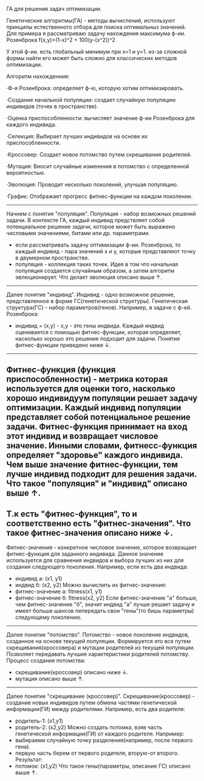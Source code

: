 ГА для решения задач оптимизации. 

Генетические алгоритмы(ГА) - методы вычислений, используют принципы естественного отбора для поиска оптимальныз значений. 
Для примера я рассматриваю задачу нахождения максимума ф-ии. Розенброка f(x,y)=(1-x)^2 + 100(y-(x^2))^2

У этой ф-ии. есть глобальный минимум при х=1 и у=1. из-за сложной формы найти его может быть сложно для классических методов оптимизации.

Алгоритм нахожденния:

·Ф-я Розенброка: определяет ф-ю, которую хотим оптимизировать.

·Создание начальной популяции: создает случайную популяцию индивидов (точек в пространстве).

·Оценка приспособленности: вычисляет значение ф-ии Розенброка для каждого индивида.

·Селекция: Выбирает лучших индивидов на основе их приспособленности.

·Кроссовер: Создает новое потомство путем скрещивания родителей.

·Мутация: Вносит случайные изменения в потомство с определенной вероятностью.

·Эволюция: Проводит несколько поколений, улучшая популяцию.

·График: Отображает прогресс фитнес-функции на каждом поколении.

-----------------------------------------------------------------------------
Начнем с понятия "популяция".
Популяция - набор возможных решений задачи.
В контексте ГА, каждый индивид предствляет собой потенциальное решение задачи, которое может быть выражено числовыми значениями, битами или др. параметрами.
- если рассматривать задачу оптимизации ф-ии. Розенброка, то каждый индивид - пара значений х и у, которые представляют точку в двумерном пространстве.
- популяция - коллекция таких точек.
Идея в том что начальная популяция создается случайным образом, а затем алгоритм эвлюционирует.
Что делает эволюция описано выше ↑.  
-----------------------------------------------------------------------------
Далее понятие "индивид".
Индивид - одно возможное решение, представленное в форме ГС(генетической структуры).
Генетическая структура(ГС) - набор параметров(генов).
Например, в задаче с ф-ей. Розенброка:
- индивид = (x,y) - х,у - это гены индвида.
Каждый индвид оценивается с помощью фитнес-функции, которая  определяет, насколько хорошо это решение подходит для задачи.
Понятие фитнес-функции приведено ниже ↓.
-----------------------------------------------------------------------------
Фитнес-функция (функция приспособленности) - метрика которая используется для оценки того, насколько хорошо индивидуум популяции решает задачу оптимизации.
Каждый индивид популяции представляет собой потенциальное решение задачи.
Фитнес-функция принимает на вход этот индивид и возвращает числовое значение.
Инными словами, фитнесс-функция определяет "здоровье" каждого индивида. Чем выше значение фитнес-функции, тем лучше индивид подходит для решения задачи.
Что такое "популяция" и "индивид" описано выше ↑.
-----------------------------------------------------------------------------
Т.к есть "фитнес-функция", то и соответственно есть "фитнес-значения".
Что такое фитнес-значения описано ниже ↓.
-----------------------------------------------------------------------------
Фитнес-значения - конкретное числовое значение, которое возвращает фитнес-функция для заданного индивида.
Данное значение используется для сравнения индвидов и выбора лучших из них для создания следующего поколения. 
Например, если есть два индвида: 
- индивид а: (х1, у1)
- индвид б: (х2, у2)
Можно вычислить их фитнес-значения: 
- фитнес-значение а: fitness(x1, y1)
- фитнес-значение б: fitness(x2, y2)
Если фитнес-значение "а" больше, чем фитнес-значение "б", значит индвид "а" лучше решает задачу и имеет больше шансов пепередать свои "гены"(то бишь параметры) следующему поколению.
-----------------------------------------------------------------------------
Далее понятие "потомство".
Потомство - новое поколение индвидов, созданное на основе текущей популяции.
Формируется это все путем скрещивания(кроссовера) и мутации родителей из текущей популяции.
Позволяет передавать лучшие характеристики родителей потомству.
Процесс создания потомства:
- скрещивание(кроссовер) описано ниже ↓.
- мутация описано выше ↑.
-----------------------------------------------------------------------------
Далее понятие "скрещивание (кроссовер)".
Скрещивание(кроссовер) - создание новых индивидов путем обмена частями генетической информации(ГИ) между родителями.
Например, есть два родителя:
- родитель-1: (x1,y1)
- родитель-2: (x2,y2)
Можно создать потомка, взяв часть генетической информации(ГИ) от каждого родителя.
Например:
- выбираеми случайную точку разделения(например, после первого гена).
- первую часть берем от первого родителя, вторую-от второго.
Результат:
- потомок: (x1,y2)
Что такое гены(параметры, описание ГС) описано выше ↑.

